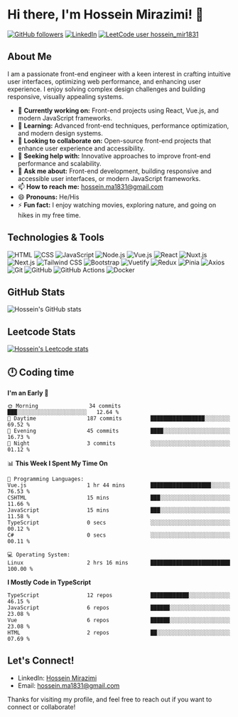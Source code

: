 # Hi there, I'm Hossein Mirazimi! 👋

[![GitHub followers](https://img.shields.io/github/followers/Hossein-Mirazimi?label=Follow&style=social)](https://github.com/Hossein-Mirazimi)
[![LinkedIn](https://img.shields.io/badge/LinkedIn-Connect-blue)](https://www.linkedin.com/in/hossein-mirazimi/)
[![LeetCode user hossein_mir1831](https://img.shields.io/badge/dynamic/json?style=social&labelColor=black&color=%23ffa116&label=Solved&query=solved&url=https%3A%2F%2Fleetcode-badge.vercel.app%2Fapi%2Fusers%2Fhossein_mir1831&logo=leetcode&logoColor=yellow)](https://leetcode.com/hossein_mir1831/)

## About Me

I am a passionate front-end engineer with a keen interest in crafting intuitive user interfaces, optimizing web performance, and enhancing user experience. I enjoy solving complex design challenges and building responsive, visually appealing systems.

- 🔭 **Currently working on:** Front-end projects using React, Vue.js, and modern JavaScript frameworks.
- 🌱 **Learning:** Advanced front-end techniques, performance optimization, and modern design systems.
- 👯 **Looking to collaborate on:** Open-source front-end projects that enhance user experience and accessibility.
- 🤔 **Seeking help with:** Innovative approaches to improve front-end performance and scalability.
- 💬 **Ask me about:** Front-end development, building responsive and accessible user interfaces, or modern JavaScript frameworks.
- 📫 **How to reach me:** [hossein.ma1831@gmail.com](mailto:hossein.ma1831@gmail.com)
- 😄 **Pronouns:** He/His
- ⚡ **Fun fact:** I enjoy watching movies, exploring nature, and going on hikes in my free time.

## Technologies & Tools

![HTML](https://img.shields.io/badge/HTML-E34F26?style=for-the-badge&logo=html5&logoColor=white)
![CSS](https://img.shields.io/badge/CSS-1572B6?style=for-the-badge&logo=css3&logoColor=white)
![JavaScript](https://img.shields.io/badge/JavaScript-F7DF1E?style=for-the-badge&logo=javascript&logoColor=black)
![Node.js](https://img.shields.io/badge/Node.js-339933?style=for-the-badge&logo=nodedotjs&logoColor=white)
![Vue.js](https://img.shields.io/badge/Vue.js-4FC08D?style=for-the-badge&logo=vuejs&logoColor=white)
![React](https://img.shields.io/badge/React-61DAFB?style=for-the-badge&logo=react&logoColor=black)
![Nuxt.js](https://img.shields.io/badge/Nuxt.js-00DC82?style=for-the-badge&logo=nuxtdotjs&logoColor=white)
![Next.js](https://img.shields.io/badge/Next.js-000000?style=for-the-badge&logo=nextdotjs&logoColor=white)
![Tailwind CSS](https://img.shields.io/badge/Tailwind_CSS-06B6D4?style=for-the-badge&logo=tailwindcss&logoColor=white)
![Bootstrap](https://img.shields.io/badge/Bootstrap-7952B3?style=for-the-badge&logo=bootstrap&logoColor=white)
![Vuetify](https://img.shields.io/badge/Vuetify-1867C0?style=for-the-badge&logo=vuetify&logoColor=white)
![Redux](https://img.shields.io/badge/Redux-764ABC?style=for-the-badge&logo=redux&logoColor=white)
![Pinia](https://img.shields.io/badge/Pinia-FEDD00?style=for-the-badge&logo=pinia&logoColor=black)
![Axios](https://img.shields.io/badge/Axios-5A29E4?style=for-the-badge&logo=axios&logoColor=white)
![Git](https://img.shields.io/badge/Git-F05032?style=for-the-badge&logo=git&logoColor=white)
![GitHub](https://img.shields.io/badge/GitHub-181717?style=for-the-badge&logo=github&logoColor=white)
![GitHub Actions](https://img.shields.io/badge/GitHub_Actions-2088FF?style=for-the-badge&logo=github-actions&logoColor=white)
![Docker](https://img.shields.io/badge/Docker-2496ED?style=for-the-badge&logo=docker&logoColor=white)


## GitHub Stats
<picture>
  <source
    srcset="https://github-readme-stats.vercel.app/api?username=Hossein-Mirazimi&show_icons=true&theme=radical"
    media="(prefers-color-scheme: dark)"
  />
  <source
    srcset="https://github-readme-stats.vercel.app/api?username=Hossein-Mirazimi&show_icons=true"
    media="(prefers-color-scheme: light), (prefers-color-scheme: no-preference)"
  />
  <img src="https://github-readme-stats.vercel.app/api?username=Hossein-Mirazimi&show_icons=true" alt="Hossein's GitHub stats" />
</picture>

## Leetcode Stats
<a href="https://leetcode.com/u/hossein_mir1831/" target="_blank">
  <picture>
    <source
      srcset="https://leetcard.jacoblin.cool/hossein_mir1831?theme=dark"
      media="(prefers-color-scheme: dark)"
    />
    <source
      srcset="https://leetcard.jacoblin.cool/hossein_mir1831?theme=light"
      media="(prefers-color-scheme: light), (prefers-color-scheme: no-preference)"
    />
    <img src="https://leetcard.jacoblin.cool/hossein_mir1831?theme=light" alt="Hossein's Leetcode stats" />
  </picture>
</a>

## 🕛 Coding time
<!--START_SECTION:waka-->
**I'm an Early 🐤** 

```text
🌞 Morning                34 commits          ███░░░░░░░░░░░░░░░░░░░░░░   12.64 % 
🌆 Daytime                187 commits         █████████████████░░░░░░░░   69.52 % 
🌃 Evening                45 commits          ████░░░░░░░░░░░░░░░░░░░░░   16.73 % 
🌙 Night                  3 commits           ░░░░░░░░░░░░░░░░░░░░░░░░░   01.12 % 
```


📊 **This Week I Spent My Time On** 

```text
💬 Programming Languages: 
Vue.js                   1 hr 44 mins        ███████████████████░░░░░░   76.53 % 
CSHTML                   15 mins             ███░░░░░░░░░░░░░░░░░░░░░░   11.66 % 
JavaScript               15 mins             ███░░░░░░░░░░░░░░░░░░░░░░   11.58 % 
TypeScript               0 secs              ░░░░░░░░░░░░░░░░░░░░░░░░░   00.12 % 
C#                       0 secs              ░░░░░░░░░░░░░░░░░░░░░░░░░   00.11 % 

💻 Operating System: 
Linux                    2 hrs 16 mins       █████████████████████████   100.00 % 
```

**I Mostly Code in TypeScript** 

```text
TypeScript               12 repos            ████████████░░░░░░░░░░░░░   46.15 % 
JavaScript               6 repos             ██████░░░░░░░░░░░░░░░░░░░   23.08 % 
Vue                      6 repos             ██████░░░░░░░░░░░░░░░░░░░   23.08 % 
HTML                     2 repos             ██░░░░░░░░░░░░░░░░░░░░░░░   07.69 % 
```




<!--END_SECTION:waka-->

## Let's Connect!

- LinkedIn: [Hossein Mirazimi]([https://www.linkedin.com/in/hossein-mirazimi/](https://www.linkedin.com/in/hossein-mirazimi-b5ab86177/))
- Email: [hossein.ma1831@gmail.com](mailto:hossein.mirazimi@example.com)

Thanks for visiting my profile, and feel free to reach out if you want to connect or collaborate!
